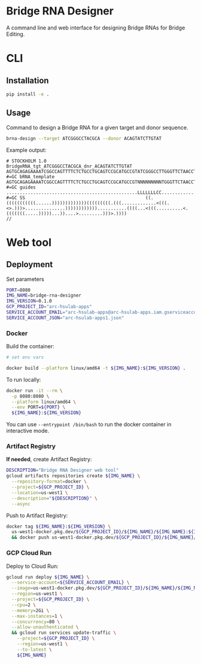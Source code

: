 Bridge RNA Designer
===================

A command line and web interface for designing Bridge RNAs for Bridge Editing.

# CLI

## Installation

```bash
pip install -e .
```

## Usage

Command to design a Bridge RNA for a given target and donor sequence.
```bash
brna-design --target ATCGGGCCTACGCA --donor ACAGTATCTTGTAT
```

Example output:

```console
# STOCKHOLM 1.0
BridgeRNA_tgt_ATCGGGCCTACGCA_dnr_ACAGTATCTTGTAT     AGTGCAGAGAAAATCGGCCAGTTTTCTCTGCCTGCAGTCCGCATGCCGTATCGGGCCTTGGGTTCTAACCTGTTGCGTAGATTTATGCAGCGGACTGCCTTTCTCCCAAAGTGATAAACCGGACAGTATCATGGACCGGTTTTCCCGGTAATCCGTATTTACAAGGCTGGTTTCACT
#=GC bRNA_template                                  AGTGCAGAGAAAATCGGCCAGTTTTCTCTGCCTGCAGTCCGCATGCCGTNNNNNNNNNTGGGTTCTAACCTGTNNNNNNNNNTTATGCAGCGGACTGCCTTTCTCCCAAAGTGATAAACCGGNNNNNNNNATGGACCGGTTTTCCCGGTAATCCGTNNTTNNNNNNNTGGTTTCACT
#=GC guides                                         .................................................LLLLLLLCC...............RRRRRCCHH........................................lllllllc..........................rr..rrrcchh..........
#=GC SS                                             ((.(((((((((((......)))))))))))))(((((((((.(((.............<(((.<>.)))>...............))))))))))))...........((((...<(((..........<.(((((((.....)))))...))....>.........)))>.))))
//
```

# Web tool

## Deployment

Set parameters

```bash
PORT=8080
IMG_NAME=bridge-rna-designer
IMG_VERSION=0.1.0
GCP_PROJECT_ID="arc-hsulab-apps"
SERVICE_ACCOUNT_EMAIL="arc-hsulab-apps@arc-hsulab-apps.iam.gserviceaccount.com"
SERVICE_ACCOUNT_JSON="arc-hsulab-apps1.json"
```

### Docker


Build the container:

```bash
# set env vars

docker build --platform linux/amd64 -t ${IMG_NAME}:${IMG_VERSION} .
```

To run locally:

```bash
docker run -it --rm \
  -p 8080:8080 \
  --platform linux/amd64 \
  --env PORT=${PORT} \
  ${IMG_NAME}:${IMG_VERSION}
```

You can use `--entrypoint /bin/bash` to run the docker container in interactive mode.

### Artifact Registry

**If needed**, create Artifact Registry:

```bash
DESCRIPTION="Bridge RNA Designer web tool"
gcloud artifacts repositories create ${IMG_NAME} \
  --repository-format=docker \
  --project=${GCP_PROJECT_ID} \
  --location=us-west1 \
  --description="${DESCRIPTION}" \
  --async
```

Push to Artifact Registry:

```bash
docker tag ${IMG_NAME}:${IMG_VERSION} \
  us-west1-docker.pkg.dev/${GCP_PROJECT_ID}/${IMG_NAME}/${IMG_NAME}:${IMG_VERSION} \
  && docker push us-west1-docker.pkg.dev/${GCP_PROJECT_ID}/${IMG_NAME}/${IMG_NAME}:${IMG_VERSION}
```

### GCP Cloud Run

Deploy to Cloud Run:

```bash
gcloud run deploy ${IMG_NAME} \
  --service-account=${SERVICE_ACCOUNT_EMAIL} \
  --image=us-west1-docker.pkg.dev/${GCP_PROJECT_ID}/${IMG_NAME}/${IMG_NAME}:${IMG_VERSION} \
  --region=us-west1 \
  --project=${GCP_PROJECT_ID} \
  --cpu=2 \
  --memory=2Gi \
  --max-instances=1 \
  --concurrency=80 \
  --allow-unauthenticated \
  && gcloud run services update-traffic \
    --project=${GCP_PROJECT_ID} \
    --region=us-west1 \
    --to-latest \
    ${IMG_NAME}
```


